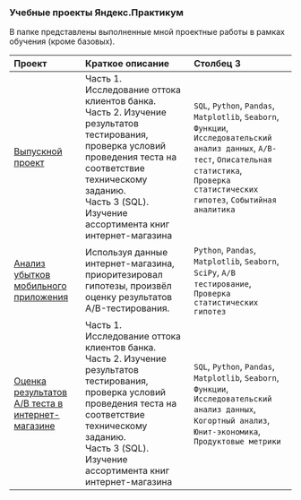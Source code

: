 ### Учебные проекты Яндекс.Практикум

В папке представлены выполненные мной проектные работы в рамках обучения (кроме базовых).

|Проект|Краткое описание|Столбец 3|
|:-|:----|:-|
|[Выпускной проект](https://github.com/mavrin-exe/Portfolio/tree/main/Yandex.Practicum/Graduation%20project)|Часть 1. Исследование оттока клиентов банка. <br>Часть 2. Изучение результатов тестирования, проверка условий проведения теста на соответствие техническому заданию.  <br>Часть 3 (SQL). Изучение ассортимента книг интернет-магазина|`SQL`, `Python`, `Pandas`, `Matplotlib`, `Seaborn`, `Функции`,<br> `Исследовательский анализ данных`, `А/B-тест`, `Описательная статистика`, <br>`Проверка статистических гипотез`, `Событийная аналитика`|
|[Анализ убытков мобильного приложения](https://github.com/mavrin-exe/Portfolio/tree/main/Yandex.Practicum/Advertising%20analysis)|Используя данные интернет-магазина, приоритезировал гипотезы, произвёл оценку результатов A/B-тестирования.|`Python`, `Pandas`, `Matplotlib`, `Seaborn`, `SciPy`, `A/B тестирование`, `Проверка статистических гипотез`|
|[Оценка результатов A/B теста в интернет-магазине](https://github.com/mavrin-exe/Portfolio/tree/main/Yandex.Practicum/Business%20decisions)|Часть 1. Исследование оттока клиентов банка. <br>Часть 2. Изучение результатов тестирования, проверка условий проведения теста на соответствие техническому заданию.  <br>Часть 3 (SQL). Изучение ассортимента книг интернет-магазина|`SQL`, `Python`, `Pandas`, `Matplotlib`, `Seaborn`, `Функции`,<br> `Исследовательский анализ данных`, `Когортный анализ`, `Юнит-экономика`, <br>`Продуктовые метрики`|
